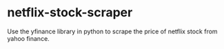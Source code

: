 # netflix-stock-scraper
Use the yfinance library in python to scrape the price of netflix stock from yahoo finance.

